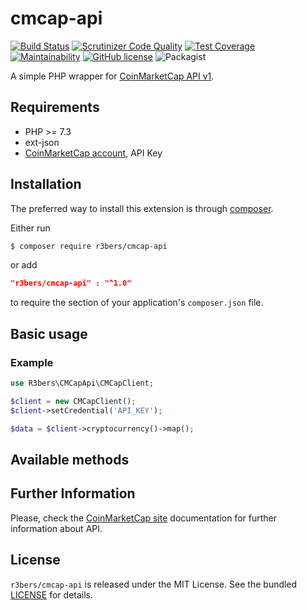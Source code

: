 # cmcap-api
[![Build Status](https://travis-ci.com/r3bers/cmcap-api.svg?branch=master)](https://travis-ci.com/r3bers/cmcap-api)
[![Scrutinizer Code Quality](https://scrutinizer-ci.com/g/r3bers/cmcap-api/badges/quality-score.png?b=master)](https://scrutinizer-ci.com/g/r3bers/cmcap-api/?branch=master)
[![Test Coverage](https://api.codeclimate.com/v1/badges/e82ddd9ab3f2c47beb16/test_coverage)](https://codeclimate.com/github/r3bers/cmcap-api/test_coverage)
[![Maintainability](https://api.codeclimate.com/v1/badges/e82ddd9ab3f2c47beb16/maintainability)](https://codeclimate.com/github/r3bers/cmcap-api/maintainability)
[![GitHub license](https://img.shields.io/github/license/r3bers/cmcap-api)](https://github.com/r3bers/cmcap-api/blob/master/LICENSE)
![Packagist](https://img.shields.io/packagist/dt/r3bers/cmcap-api)

A simple PHP wrapper for [CoinMarketCap API v1](https://coinmarketcap.com/api/documentation/v1).

## Requirements

* PHP >= 7.3
* ext-json
* [CoinMarketCap account](https://pro.coinmarketcap.com/login/), API Key

## Installation

The preferred way to install this extension is through [composer](http://getcomposer.org/download/).

Either run

```bash
$ composer require r3bers/cmcap-api
```
or add

```json
"r3bers/cmcap-api" : "^1.0"
```

to require the section of your application's `composer.json` file.

## Basic usage

### Example

```php
use R3bers\CMCapApi\CMCapClient;

$client = new CMCapClient();
$client->setCredential('API_KEY');

$data = $client->cryptocurrency()->map();

```
## Available methods

## Further Information
Please, check the [CoinMarketCap site](https://coinmarketcap.com/api/documentation/v1) documentation for further information about API.

## License

`r3bers/cmcap-api` is released under the MIT License. See the bundled [LICENSE](./LICENSE) for details.
